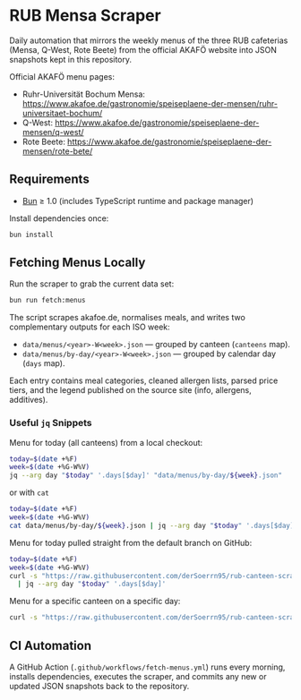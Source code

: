 # RUB Mensa Scraper

Daily automation that mirrors the weekly menus of the three RUB cafeterias (Mensa, Q-West, Rote Beete) from the official AKAFÖ website into JSON snapshots kept in this repository.

Official AKAFÖ menu pages:
- Ruhr-Universität Bochum Mensa: https://www.akafoe.de/gastronomie/speiseplaene-der-mensen/ruhr-universitaet-bochum/
- Q-West: https://www.akafoe.de/gastronomie/speiseplaene-der-mensen/q-west/
- Rote Beete: https://www.akafoe.de/gastronomie/speiseplaene-der-mensen/rote-bete/

## Requirements
- [Bun](https://bun.sh/) ≥ 1.0 (includes TypeScript runtime and package manager)

Install dependencies once:
```bash
bun install
```

## Fetching Menus Locally
Run the scraper to grab the current data set:
```bash
bun run fetch:menus
```
The script scrapes akafoe.de, normalises meals, and writes two complementary outputs for each ISO week:
- `data/menus/<year>-W<week>.json` — grouped by canteen (`canteens` map).
- `data/menus/by-day/<year>-W<week>.json` — grouped by calendar day (`days` map).

Each entry contains meal categories, cleaned allergen lists, parsed price tiers, and the legend published on the source site (info, allergens, additives).

### Useful `jq` Snippets
Menu for today (all canteens) from a local checkout:
```bash
today=$(date +%F)
week=$(date +%G-W%V)
jq --arg day "$today" '.days[$day]' "data/menus/by-day/${week}.json"
```
or with `cat`
```bash
today=$(date +%F)
week=$(date +%G-W%V)
cat data/menus/by-day/${week}.json | jq --arg day "$today" '.days[$day]'
```
Menu for today pulled straight from the default branch on GitHub:
```bash
today=$(date +%F)
week=$(date +%G-W%V)
curl -s "https://raw.githubusercontent.com/derSoerrn95/rub-canteen-scraper/refs/heads/main/data/menus/by-day/${week}.json" \
  | jq --arg day "$today" '.days[$day]'
```
Menu for a specific canteen on a specific day:
```bash
curl -s "https://raw.githubusercontent.com/derSoerrn95/rub-canteen-scraper/refs/heads/main/data/menus/2025-W43.json" | jq '.canteens["main"].days["2025-10-20"]'
```

## CI Automation
A GitHub Action (`.github/workflows/fetch-menus.yml`) runs every morning, installs dependencies, executes the scraper, and commits any new or updated JSON snapshots back to the repository.
